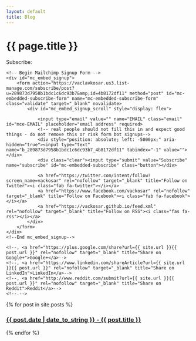 ```yaml
---
layout: default
title: Blog
---
```

<h1>{{ page.title }}</h1>

<div class="subscribe-page">
    Subscribe:
    
    <!-- Begin Mailchimp Signup Form -->
    <div id="mc_embed_signup">
        <form action="https://vaclavkosar.us3.list-manage.com/subscribe/post?u=289873d7958b1bdc1c6dc93b7&amp;id=4b8172df11" method="post" id="mc-embedded-subscribe-form" name="mc-embedded-subscribe-form" class="validate" target="_blank" novalidate>
            <div id="mc_embed_signup_scroll" style="display: flex">
<!--                <label for="mce-EMAIL">Subscribe</label>-->
                <input type="email" value="" name="EMAIL" class="email" id="mce-EMAIL" placeholder="email address" required>
                <!-- real people should not fill this in and expect good things - do not remove this or risk form bot signups-->
                <div style="position: absolute; left: -5000px;" aria-hidden="true"><input type="text" name="b_289873d7958b1bdc1c6dc93b7_4b8172df11" tabindex="-1" value=""></div>
                <div class="clear"><input type="submit" value="Subscribe" name="subscribe" id="mc-embedded-subscribe" class="button"></div>
                
                <a href="https://twitter.com/intent/follow?screen_name=vackosar" rel="nofollow" target="_blank" title="Follow on Twitter"><i class="fab fa-twitter"></i></a>
                <a href="https://www.facebook.com/vackosar" rel="nofollow" target="_blank" title="Follow on Facebook"><i class="fab fa-facebook"></i></a>
                <a href="https://vackosar.github.io/feed.xml" rel="nofollow" target="_blank" title="Follow on RSS"><i class="fas fa-rss"></i></a>
            </div>
        </form>
    </div>
    <!--End mc_embed_signup-->
    
    <!--, <a href="https://plus.google.com/share?url={{ site.url }}{{ post.url }}" rel="nofollow" target="_blank" title="Share on Google+">Google+</a>-->
    <!--, <a href="https://www.linkedin.com/shareArticle?url={{ site.url }}{{ post.url }}" rel="nofollow" target="_blank" title="Share on LinkedIn">LinkedIn</a>-->
    <!--, <a href="http://www.reddit.com/submit?url={{ site.url }}{{ post.url }}" rel="nofollow" target="_blank" title="Share on Reddit">Reddit</a>-->
    <!--.-->
</div>

<div class="posts">
  {% for post in site.posts %}
    <a href="{{ post.url }}" title="{{ post.title }}"><h3>{{ post.date | date_to_string }} - {{ post.title }}</h3></a>
  {% endfor %}
</div>
